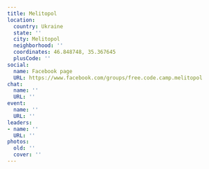 ```yaml
---
title: Melitopol
location:
  country: Ukraine
  state: ''
  city: Melitopol
  neighborhood: ''
  coordinates: 46.848748, 35.367645
  plusCode: ''
social:
  name: Facebook page
  URL: https://www.facebook.com/groups/free.code.camp.melitopol
chat:
  name: ''
  URL: ''
event:
  name: ''
  URL: ''
leaders:
- name: ''
  URL: ''
photos:
  old: ''
  cover: ''
---
```

